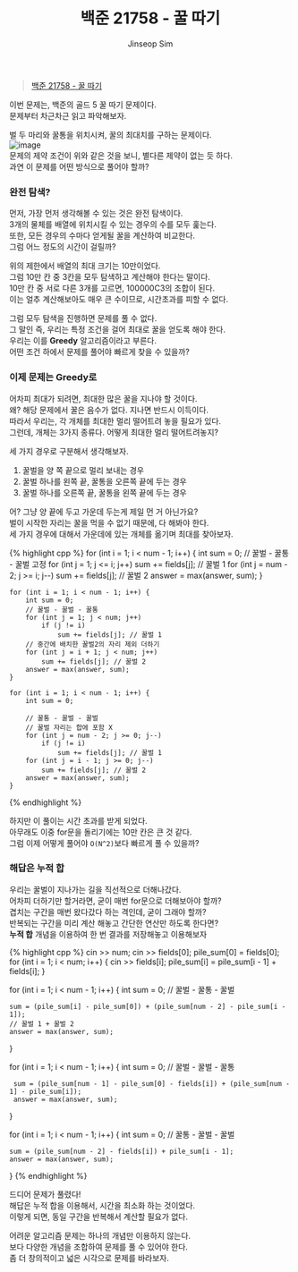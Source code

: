 ﻿---
layout: post
title: "백준 21758 - 꿀 따기"
categories: Baekjoon
tags: [cpp]
author:
  - Jinseop Sim
---
> [백준 21758 - 꿀 따기](https://www.acmicpc.net/problem/21758)

이번 문제는, 백준의 골드 5 꿀 따기 문제이다.  
문제부터 차근차근 읽고 파악해보자.  

벌 두 마리와 꿀통을 위치시켜, 꿀의 최대치를 구하는 문제이다.  
![image](https://github.com/Jinseop-Sim/Jinseop-Sim.github.io/assets/71700079/e1b4d9c1-ee33-4c18-b315-b1ed3bceacb6)  
문제의 제약 조건이 위와 같은 것을 보니, 별다른 제약이 없는 듯 하다.  
과연 이 문제를 어떤 방식으로 풀어야 할까?  

### 완전 탐색?
먼저, 가장 먼저 생각해볼 수 있는 것은 완전 탐색이다.  
3개의 물체를 배열에 위치시킬 수 있는 경우의 수를 모두 훑는다.  
또한, 모든 경우의 수마다 얻게될 꿀을 계산하여 비교한다.  
그럼 어느 정도의 시간이 걸릴까?  

위의 제한에서 배열의 최대 크기는 10만이었다.  
그럼 10만 칸 중 3칸을 모두 탐색하고 계산해야 한다는 말이다.  
10만 칸 중 서로 다른 3개를 고르면, 100000C3의 조합이 된다.  
이는 얼추 계산해보아도 매우 큰 수이므로, 시간초과를 피할 수 없다.  

그럼 모두 탐색을 진행하면 문제를 풀 수 없다.  
그 말인 즉, 우리는 특정 조건을 걸어 최대로 꿀을 얻도록 해야 한다.  
우리는 이를 __Greedy__ 알고리즘이라고 부른다.  
어떤 조건 하에서 문제를 풀어야 빠르게 찾을 수 있을까?  

### 이제 문제는 Greedy로
어차피 최대가 되려면, 최대한 많은 꿀을 지나야 할 것이다.  
왜? 해당 문제에서 꿀은 음수가 없다. 지나면 반드시 이득이다.  
따라서 우리는, 각 개체를 최대한 멀리 떨어트려 놓을 필요가 있다.  
그런데, 개체는 3가지 종류다. 어떻게 최대한 멀리 떨어트려놓지?  

세 가지 경우로 구분해서 생각해보자.  
1. 꿀벌을 양 쪽 끝으로 멀리 보내는 경우  
2. 꿀벌 하나를 왼쪽 끝, 꿀통을 오른쪽 끝에 두는 경우  
3. 꿀벌 하나를 오른쪽 끝, 꿀통을 왼쪽 끝에 두는 경우  

어? 그냥 양 끝에 두고 가운데 두는게 제일 먼 거 아닌가요?  
벌이 시작한 자리는 꿀을 먹을 수 없기 때문에, 다 해봐야 한다.  
세 가지 경우에 대해서 가운데에 있는 개체를 옮기며 최대를 찾아보자.  

{% highlight cpp %}
for (int i = 1; i < num - 1; i++) {
        int sum = 0;
        // 꿀벌 - 꿀통 - 꿀벌 고정
        for (int j = 1; j <= i; j++)
            sum += fields[j]; // 꿀벌 1
        for (int j = num - 2; j >= i; j--)
            sum += fields[j]; // 꿀벌 2
        answer = max(answer, sum);
    }

    for (int i = 1; i < num - 1; i++) {
        int sum = 0;
        // 꿀벌 - 꿀벌 - 꿀통
        for (int j = 1; j < num; j++)
            if (j != i)
                sum += fields[j]; // 꿀벌 1
        // 중간에 배치한 꿀벌2의 자리 제외 더하기
        for (int j = i + 1; j < num; j++)
            sum += fields[j]; // 꿀벌 2
        answer = max(answer, sum);
    }

    for (int i = 1; i < num - 1; i++) {
        int sum = 0;

        // 꿀통 - 꿀벌 - 꿀벌
        // 꿀벌 자리는 합에 포함 X
        for (int j = num - 2; j >= 0; j--)
            if (j != i)
                sum += fields[j]; // 꿀벌 1
        for (int j = i - 1; j >= 0; j--)
            sum += fields[j]; // 꿀벌 2
        answer = max(answer, sum);
    }
{% endhighlight %}

하지만 이 풀이는 시간 초과를 받게 되었다.  
아무래도 이중 for문을 돌리기에는 10만 칸은 큰 것 같다.  
그럼 이제 어떻게 풀어야 ```O(N^2)```보다 빠르게 풀 수 있을까?  

### 해답은 누적 합
우리는 꿀벌이 지나가는 길을 직선적으로 더해나갔다.  
어차피 더하기만 할거라면, 굳이 매번 for문으로 더해보아야 할까?  
겹치는 구간을 매번 왔다갔다 하는 격인데, 굳이 그래야 할까?  
반복되는 구간을 미리 계산 해놓고 간단한 연산만 하도록 한다면?  
__누적 합__ 개념을 이용하여 한 번 결과를 저장해놓고 이용해보자  

{% highlight cpp %}
cin >> num;
cin >> fields[0];
pile_sum[0] = fields[0];
for (int i = 1; i < num; i++) {
    cin >> fields[i];
    pile_sum[i] = pile_sum[i - 1] + fields[i];
}

for (int i = 1; i < num - 1; i++) {
    int sum = 0;
    // 꿀벌 - 꿀통 - 꿀벌

    sum = (pile_sum[i] - pile_sum[0]) + (pile_sum[num - 2] - pile_sum[i - 1]);
    // 꿀벌 1 + 꿀벌 2
    answer = max(answer, sum);
}

for (int i = 1; i < num - 1; i++) {
    int sum = 0;
    // 꿀벌 - 꿀벌 - 꿀통

     sum = (pile_sum[num - 1] - pile_sum[0] - fields[i]) + (pile_sum[num - 1] - pile_sum[i]);
     answer = max(answer, sum);
}

for (int i = 1; i < num - 1; i++) {
    int sum = 0;
    // 꿀통 - 꿀벌 - 꿀벌

    sum = (pile_sum[num - 2] - fields[i]) + pile_sum[i - 1];
    answer = max(answer, sum);
}
{% endhighlight %}

드디어 문제가 풀렸다!  
해답은 누적 합을 이용해서, 시간을 최소화 하는 것이었다.  
이렇게 되면, 동일 구간을 반복해서 계산할 필요가 없다.  

어려운 알고리즘 문제는 하나의 개념만 이용하지 않는다.  
보다 다양한 개념을 조합하여 문제를 풀 수 있어야 한다.  
좀 더 창의적이고 넓은 시각으로 문제를 바라보자.  
